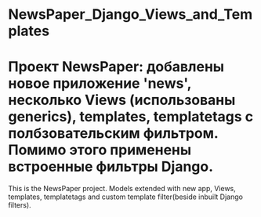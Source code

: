 # NewsPaper_Django_Views_and_Templates 

Проект NewsPaper: добавлены новое приложение 'news', несколько Views (использованы generics),
templates, templatetags с полбзовательским фильтром.
Помимо этого применены встроенные фильтры Django.
===============================================================
This is the NewsPaper project.
Models extended with new app, Views, templates, templatetags and custom template filter(beside inbuilt Django filters).
